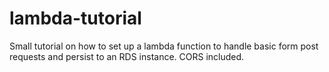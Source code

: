 # lambda-tutorial
Small tutorial on how to set up a lambda function to handle basic form post requests and persist to an RDS instance. CORS included.

